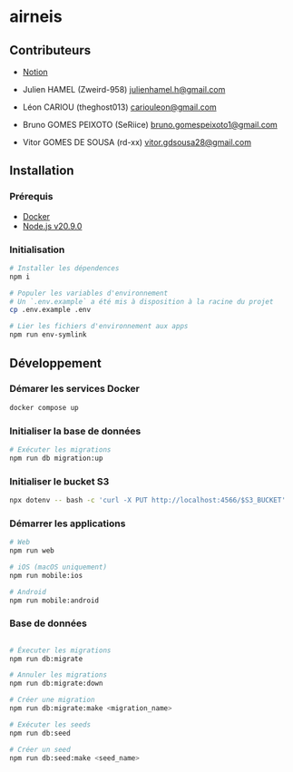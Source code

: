 # airneis

## Contributeurs

- [Notion](https://www.notion.so/5032283075074531a905ae196c0db0f8?v=27b4acb3b75d4338affe8306150984a3&pvs=4)

- Julien HAMEL (Zweird-958) <julienhamel.h@gmail.com>
- Léon CARIOU (theghost013) <cariouleon@gmail.com>
- Bruno GOMES PEIXOTO (SeRiice) <bruno.gomespeixoto1@gmail.com>
- Vitor GOMES DE SOUSA (rd-xx) <vitor.gdsousa28@gmail.com>

## Installation

### Prérequis

- [Docker](https://docs.docker.com/install/)
- [Node.js v20.9.0](https://nodejs.org/dist/v20.9.0/)

### Initialisation

```bash
# Installer les dépendences
npm i

# Populer les variables d'environnement
# Un `.env.example` a été mis à disposition à la racine du projet
cp .env.example .env

# Lier les fichiers d'environnement aux apps
npm run env-symlink
```

## Développement

### Démarer les services Docker

```bash
docker compose up
```

### Initialiser la base de données

```bash
# Exécuter les migrations
npm run db migration:up
```

### Initialiser le bucket S3

```bash
npx dotenv -- bash -c 'curl -X PUT http://localhost:4566/$S3_BUCKET'
```

### Démarrer les applications

```bash
# Web
npm run web

# iOS (macOS uniquement)
npm run mobile:ios

# Android
npm run mobile:android
```

### Base de données

```bash

# Éxecuter les migrations
npm run db:migrate

# Annuler les migrations
npm run db:migrate:down

# Créer une migration
npm run db:migrate:make <migration_name>

# Exécuter les seeds
npm run db:seed

# Créer un seed
npm run db:seed:make <seed_name>

```
